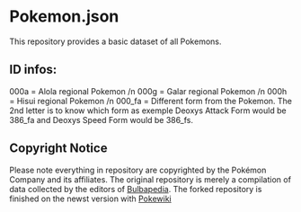 # Pokemon.json

This repository provides a basic dataset of all Pokemons.

## ID infos:
000a = Alola regional Pokemon /n
000g = Galar regional Pokemon /n
000h = Hisui regional Pokemon /n
000_fa = Different form from the Pokemon. The 2nd letter is to know which form as exemple Deoxys Attack Form would be 386_fa and Deoxys Speed Form would be 386_fs.



## Copyright Notice

Please note everything in repository are copyrighted by the Pokémon Company and its affiliates.
The original repository is merely a compilation of data collected by the editors of [Bulbapedia](https://bulbapedia.bulbagarden.net/wiki/Main_Page).
The forked repository is finished on the newst version with [Pokewiki](https://www.pokewiki.de/)

